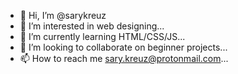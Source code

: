 - 👋 Hi, I’m @sarykreuz
- 👀 I’m interested in web designing...
- 🌱 I’m currently learning HTML/CSS/JS...
- 💞️ I’m looking to collaborate on beginner projects...
- 📫 How to reach me sary.kreuz@protonmail.com...

<!---
sarykreuz/sarykreuz is a ✨ special ✨ repository because its `README.md` (this file) appears on your GitHub profile.
You can click the Preview link to take a look at your changes.
--->
